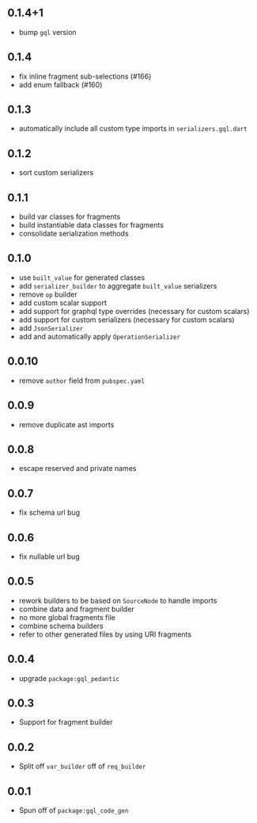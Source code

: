 ## 0.1.4+1

- bump `gql` version

## 0.1.4

- fix inline fragment sub-selections (#166)
- add enum fallback (#160)

## 0.1.3

- automatically include all custom type imports in `serializers.gql.dart`

## 0.1.2

- sort custom serializers

## 0.1.1

- build var classes for fragments
- build instantiable data classes for fragments
- consolidate serialization methods

## 0.1.0

- use `built_value` for generated classes
- add `serializer_builder` to aggregate `built_value` serializers
- remove `op` builder
- add custom scalar support
- add support for graphql type overrides (necessary for custom scalars)
- add support for custom serializers (necessary for custom scalars)
- add `JsonSerializer`
- add and automatically apply `OperationSerializer`

## 0.0.10

- remove `author` field from `pubspec.yaml`

## 0.0.9

- remove duplicate ast imports

## 0.0.8

- escape reserved and private names

## 0.0.7

- fix schema url bug

## 0.0.6

- fix nullable url bug

## 0.0.5

- rework builders to be based on `SourceNode` to handle imports
- combine data and fragment builder
- no more global fragments file
- combine schema builders
- refer to other generated files by using URI fragments

## 0.0.4

- upgrade `package:gql_pedantic`

## 0.0.3

- Support for fragment builder

## 0.0.2

- Split off `var_builder` off of `req_builder`

## 0.0.1

- Spun off of `package:gql_code_gen`
